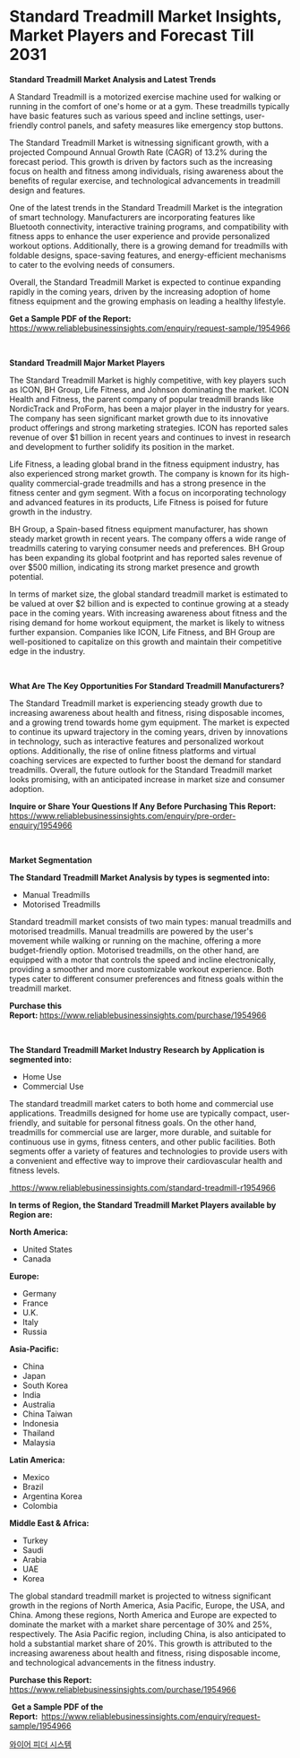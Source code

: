 <p><h1>Standard Treadmill Market Insights, Market Players and Forecast Till 2031</h1></p><p><strong>Standard Treadmill Market Analysis and Latest Trends</strong></p>
<p><p>A Standard Treadmill is a motorized exercise machine used for walking or running in the comfort of one's home or at a gym. These treadmills typically have basic features such as various speed and incline settings, user-friendly control panels, and safety measures like emergency stop buttons.</p><p>The Standard Treadmill Market is witnessing significant growth, with a projected Compound Annual Growth Rate (CAGR) of 13.2% during the forecast period. This growth is driven by factors such as the increasing focus on health and fitness among individuals, rising awareness about the benefits of regular exercise, and technological advancements in treadmill design and features. </p><p>One of the latest trends in the Standard Treadmill Market is the integration of smart technology. Manufacturers are incorporating features like Bluetooth connectivity, interactive training programs, and compatibility with fitness apps to enhance the user experience and provide personalized workout options. Additionally, there is a growing demand for treadmills with foldable designs, space-saving features, and energy-efficient mechanisms to cater to the evolving needs of consumers. </p><p>Overall, the Standard Treadmill Market is expected to continue expanding rapidly in the coming years, driven by the increasing adoption of home fitness equipment and the growing emphasis on leading a healthy lifestyle.</p></p>
<p><strong>Get a Sample PDF of the Report:&nbsp;</strong> <a href="https://www.reliablebusinessinsights.com/enquiry/request-sample/1954966">https://www.reliablebusinessinsights.com/enquiry/request-sample/1954966</a></p>
<p>&nbsp;</p>
<p><strong>Standard Treadmill Major Market Players</strong></p>
<p><p>The Standard Treadmill Market is highly competitive, with key players such as ICON, BH Group, Life Fitness, and Johnson dominating the market. ICON Health and Fitness, the parent company of popular treadmill brands like NordicTrack and ProForm, has been a major player in the industry for years. The company has seen significant market growth due to its innovative product offerings and strong marketing strategies. ICON has reported sales revenue of over $1 billion in recent years and continues to invest in research and development to further solidify its position in the market.</p><p>Life Fitness, a leading global brand in the fitness equipment industry, has also experienced strong market growth. The company is known for its high-quality commercial-grade treadmills and has a strong presence in the fitness center and gym segment. With a focus on incorporating technology and advanced features in its products, Life Fitness is poised for future growth in the industry.</p><p>BH Group, a Spain-based fitness equipment manufacturer, has shown steady market growth in recent years. The company offers a wide range of treadmills catering to varying consumer needs and preferences. BH Group has been expanding its global footprint and has reported sales revenue of over $500 million, indicating its strong market presence and growth potential.</p><p>In terms of market size, the global standard treadmill market is estimated to be valued at over $2 billion and is expected to continue growing at a steady pace in the coming years. With increasing awareness about fitness and the rising demand for home workout equipment, the market is likely to witness further expansion. Companies like ICON, Life Fitness, and BH Group are well-positioned to capitalize on this growth and maintain their competitive edge in the industry.</p></p>
<p>&nbsp;</p>
<p><strong>What Are The Key Opportunities For Standard Treadmill Manufacturers?</strong></p>
<p><p>The Standard Treadmill market is experiencing steady growth due to increasing awareness about health and fitness, rising disposable incomes, and a growing trend towards home gym equipment. The market is expected to continue its upward trajectory in the coming years, driven by innovations in technology, such as interactive features and personalized workout options. Additionally, the rise of online fitness platforms and virtual coaching services are expected to further boost the demand for standard treadmills. Overall, the future outlook for the Standard Treadmill market looks promising, with an anticipated increase in market size and consumer adoption.</p></p>
<p><strong>Inquire or Share Your Questions If Any Before Purchasing This Report:</strong> <a href="https://www.reliablebusinessinsights.com/enquiry/pre-order-enquiry/1954966">https://www.reliablebusinessinsights.com/enquiry/pre-order-enquiry/1954966</a></p>
<p>&nbsp;</p>
<p><strong>Market Segmentation</strong></p>
<p><strong>The Standard Treadmill Market Analysis by types is segmented into:</strong></p>
<p><ul><li>Manual Treadmills</li><li>Motorised Treadmills</li></ul></p>
<p><p>Standard treadmill market consists of two main types: manual treadmills and motorised treadmills. Manual treadmills are powered by the user's movement while walking or running on the machine, offering a more budget-friendly option. Motorised treadmills, on the other hand, are equipped with a motor that controls the speed and incline electronically, providing a smoother and more customizable workout experience. Both types cater to different consumer preferences and fitness goals within the treadmill market.</p></p>
<p><strong>Purchase this Report:&nbsp;</strong><a href="https://www.reliablebusinessinsights.com/purchase/1954966">https://www.reliablebusinessinsights.com/purchase/1954966</a></p>
<p>&nbsp;</p>
<p><strong>The Standard Treadmill Market Industry Research by Application is segmented into:</strong></p>
<p><ul><li>Home Use</li><li>Commercial Use</li></ul></p>
<p><p>The standard treadmill market caters to both home and commercial use applications. Treadmills designed for home use are typically compact, user-friendly, and suitable for personal fitness goals. On the other hand, treadmills for commercial use are larger, more durable, and suitable for continuous use in gyms, fitness centers, and other public facilities. Both segments offer a variety of features and technologies to provide users with a convenient and effective way to improve their cardiovascular health and fitness levels.</p></p>
<p><a href="https://www.reliablebusinessinsights.com/standard-treadmill-r1954966">&nbsp;https://www.reliablebusinessinsights.com/standard-treadmill-r1954966</a></p>
<p><strong>In terms of Region, the Standard Treadmill Market Players available by Region are:</strong></p>
<p>
    <p> <strong> North America: </strong>
        <ul>
            <li>United States</li>
            <li>Canada</li>
        </ul>
        </p> 
    <p> <strong> Europe: </strong>
        <ul>
            <li>Germany</li>
            <li>France</li>
            <li>U.K.</li>
            <li>Italy</li>
            <li>Russia</li>
        </ul>
        </p> 
    <p> <strong> Asia-Pacific: </strong>
        <ul>
            <li>China</li>
            <li>Japan</li>
            <li>South Korea</li>
            <li>India</li>
            <li>Australia</li>
            <li>China Taiwan</li>
            <li>Indonesia</li>
            <li>Thailand</li>
            <li>Malaysia</li>
        </ul>
        </p> 
    <p> <strong> Latin America: </strong>
        <ul>
            <li>Mexico</li>
            <li>Brazil</li>
            <li>Argentina Korea</li>
            <li>Colombia</li>
        </ul>
        </p> 
    <p> <strong> Middle East & Africa: </strong>
        <ul>
            <li>Turkey</li>
            <li>Saudi</li>
            <li>Arabia</li>
            <li>UAE</li>
            <li>Korea</li>
        </ul>
    </p>
    </p>
<p><p>The global standard treadmill market is projected to witness significant growth in the regions of North America, Asia Pacific, Europe, the USA, and China. Among these regions, North America and Europe are expected to dominate the market with a market share percentage of 30% and 25%, respectively. The Asia Pacific region, including China, is also anticipated to hold a substantial market share of 20%. This growth is attributed to the increasing awareness about health and fitness, rising disposable income, and technological advancements in the fitness industry.</p></p>
<p><strong>Purchase this Report: </strong><a href="https://www.reliablebusinessinsights.com/purchase/1954966">https://www.reliablebusinessinsights.com/purchase/1954966</a></p>
<p>&nbsp;<strong>Get a Sample PDF of the Report:&nbsp;&nbsp;</strong><a href="https://www.reliablebusinessinsights.com/enquiry/request-sample/1954966">https://www.reliablebusinessinsights.com/enquiry/request-sample/1954966</a></p>
<p><strong></strong></p>
<p><p><a href="https://medium.com/@edaunhshhs/%EC%99%80%EC%9D%B4%EC%96%B4-%ED%94%BC%EB%8D%94-%EC%8B%9C%EC%8A%A4%ED%85%9C-%EC%8B%9C%EC%9E%A5-%EC%A0%90%EC%9C%A0%EC%9C%A8-%EB%B0%8F-%EC%8B%9C%EC%9E%A5-%EB%B6%84%EC%84%9D-%EC%84%B1%EC%9E%A5-%EB%8F%99%ED%96%A5-%EB%B0%8F-2024%EB%85%84-2031%EB%85%84-%EA%B8%B0%EA%B0%84%EC%97%90-%EB%8C%80%ED%95%9C-%EC%98%88%EC%B8%A1%EC%9E%85%EB%8B%88%EB%8B%A4-93326356e438">와이어 피더 시스템</a></p></p>